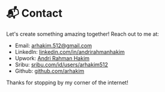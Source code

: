 # 📬 Contact
Let's create something amazing together! Reach out to me at:

- Email: [arhakim.512@gmail.com](mailto:arhakim.512@gmail.com)
- LinkedIn: [linkedin.com/in/andrirahmanhakim](https://www.linkedin.com/in/andrirahmanhakim)
- Upwork: [Andri Rahman Hakim](https://www.upwork.com/freelancers/~018d0f726de921e9d5)
- Sribu: [sribu.com/id/users/arhakim512](https://www.sribu.com/id/users/arhakim512)
- Github: [github.com/arhakim](https://github.com/arhakim)

Thanks for stopping by my corner of the internet!
